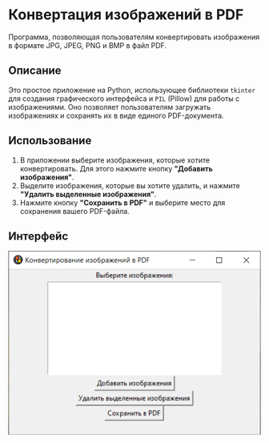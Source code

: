 # Конвертация изображений в PDF

Программа, позволяющая пользователям конвертировать изображения в формате JPG, JPEG, PNG и BMP в файл PDF.

## Описание

Это простое приложение на Python, использующее библиотеки `tkinter` для создания графического интерфейса и `PIL` (Pillow) для работы с изображениями. Оно позволяет пользователям загружать изображениях и сохранять их в виде единого PDF-документа.

## Использование

1. В приложении выберите изображения, которые хотите конвертировать. Для этого нажмите кнопку **"Добавить изображения"**.
2. Выделите изображения, которые вы хотите удалить, и нажмите **"Удалить выделенные изображения"**.
3. Нажмите кнопку **"Сохранить в PDF"** и выберите место для сохранения вашего PDF-файла.

## Интерфейс

![gui](screenshot.png)